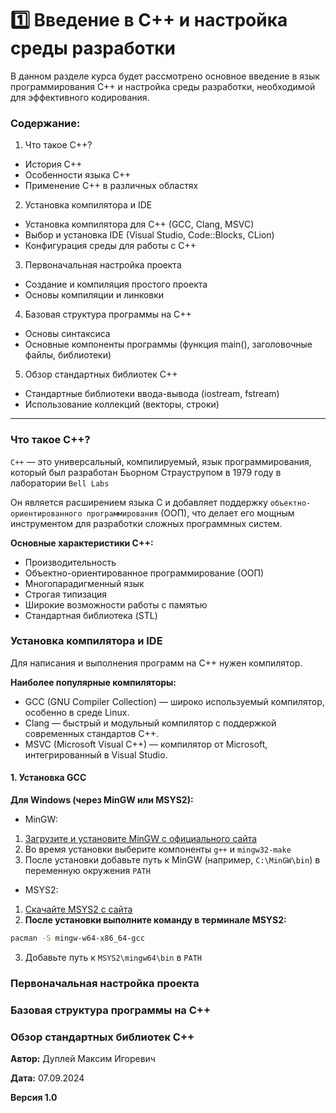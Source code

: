 # 1️⃣ Введение в C++ и настройка среды разработки

В данном разделе курса будет рассмотрено основное введение в язык программирования C++ и настройка среды разработки, необходимой для эффективного кодирования.

### Содержание:
1. Что такое C++?
  - История C++
  - Особенности языка C++
  - Применение C++ в различных областях

2. Установка компилятора и IDE
  - Установка компилятора для C++ (GCC, Clang, MSVC)
  - Выбор и установка IDE (Visual Studio, Code::Blocks, CLion)
  - Конфигурация среды для работы с C++

3. Первоначальная настройка проекта
  - Создание и компиляция простого проекта
  - Основы компиляции и линковки

4. Базовая структура программы на C++
  - Основы синтаксиса
  - Основные компоненты программы (функция main(), заголовочные файлы, библиотеки)

5. Обзор стандартных библиотек C++
  - Стандартные библиотеки ввода-вывода (iostream, fstream)
  - Использование коллекций (векторы, строки)

---

### Что такое C++?

`C++` — это универсальный, компилируемый, язык программирования, который был разработан Бьорном Страуструпом в 1979 году в лаборатории `Bell Labs`

Он является расширением языка C и добавляет поддержку `объектно-ориентированного программирования` (ООП), что делает его мощным инструментом для разработки сложных программных систем.

**Основные характеристики C++:**

- Производительность
- Объектно-ориентированное программирование (ООП)
- Многопарадигменный язык
- Строгая типизация
- Широкие возможности работы с памятью
- Стандартная библиотека (STL)

### Установка компилятора и IDE

Для написания и выполнения программ на C++ нужен компилятор.

**Наиболее популярные компиляторы:**

- GCC (GNU Compiler Collection) — широко используемый компилятор, особенно в среде Linux.
- Clang — быстрый и модульный компилятор с поддержкой современных стандартов C++.
- MSVC (Microsoft Visual C++) — компилятор от Microsoft, интегрированный в Visual Studio.

#### 1. Установка GCC

**Для Windows (через MinGW или MSYS2):**

- MinGW:
1. [Загрузите и установите MinGW с официального сайта](https://osdn.net/projects/mingw/)
2. Во время установки выберите компоненты `g++` и `mingw32-make`
3. После установки добавьте путь к MinGW (например, `C:\MinGW\bin`) в переменную окружения `PATH`

- MSYS2:
1. [Скачайте MSYS2 с сайта](https://www.msys2.org/)
2. **После установки выполните команду в терминале MSYS2:**
```bash
pacman -S mingw-w64-x86_64-gcc
```
3. Добавьте путь к `MSYS2\mingw64\bin` в `PATH`

### Первоначальная настройка проекта


### Базовая структура программы на C++


### Обзор стандартных библиотек C++


**Автор:** Дуплей Максим Игоревич

**Дата:** 07.09.2024

**Версия 1.0**
